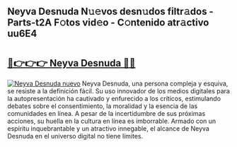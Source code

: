 ## Neyva Desnuda N𝚞𝚎vos desn𝚞dos filtr𝚊dos - Parts-t2A F𝚘tos vid𝚎o - C𝚘ntenido atr𝚊ctivo uu6E4

# <h2><a href="http://mbc39o.tromn.icu/?c=Neyva+Desnuda">🔗👉👉👉 Neyva Desnuda 🔗🔗</a></h2>

[![Neyva Desnuda nuevo](https://i.imgur.com/pEAQMta.gif)](http://mbc39o.tromn.icu/?c=Neyva+Desnuda)
Neyva Desnuda, una persona compleja y esquiva, se resiste a la definición fácil. Su uso innovador de los medios digitales para la autopresentación ha cautivado y enfurecido a los críticos, estimulando debates sobre el consentimiento, la moralidad y la esencia de las comunidades en línea. A pesar de la incertidumbre de sus próximas acciones, su huella en la cultura en línea es imborrable. Armado con un espíritu inquebrantable y un atractivo innegable, el alcance de Neyva Desnuda en el universo digital no tiene límites.
